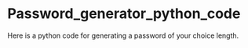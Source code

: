 # Password_generator_python_code
Here is a python code for generating a password of your choice length.
